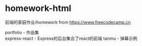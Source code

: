 # homework-html
前端的家庭作业/homework from https://www.freecodecamp.cn

portfolio - 作品集  
express-react - Express的后台集合了react的前端
tanmu  - 弹幕示例
